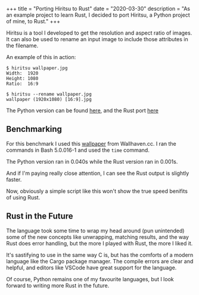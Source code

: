 +++
title = "Porting Hiritsu to Rust"
date = "2020-03-30"
description = "As an example project to learn Rust, I decided to port Hiritsu, a Python project of mine, to Rust."
+++

Hiritsu is a tool I developed to get the resolution and aspect ratio of images. It can also be used to rename an input image to include those attributes in the filename.

An example of this in action:

```
$ hiritsu wallpaper.jpg
Width:  1920
Height: 1080
Ratio:  16:9

$ hiritsu --rename wallpaper.jpg
wallpaper (1920x1080) [16:9].jpg
```

The Python version can be found [here](https://github.com/tryton-vanmeer/Hiritsu/blob/python/hiritsu), and the Rust port [here](https://github.com/tryton-vanmeer/Hiritsu/blob/master/src/main.rs)

## Benchmarking

For this benchmark I used this [wallpaper](https://wallhaven.cc/w/dgzj9o) from Wallhaven.cc. I ran the commands in Bash 5.0.016-1 and used the `time` command.

The Python version ran in 0.040s while the Rust version ran in 0.001s.

And if I'm paying really close attention, I can see the Rust output is slightly faster.

Now, obviously a simple script like this won't show the true speed benifits of using Rust.

## Rust in the Future

The language took some time to wrap my head around (pun unintended) some of the new concepts like unwrapping, matching results, and the way Rust does error handling, but the more I played with Rust, the more I liked it.

It's sastifying to use in the same way C is, but has the comforts of a modern language like the Cargo package manager. The compile errors are clear and helpful, and editors like VSCode have great support for the language.

Of course, Python remains one of my favourite languages, but I look forward to writing more Rust in the future.